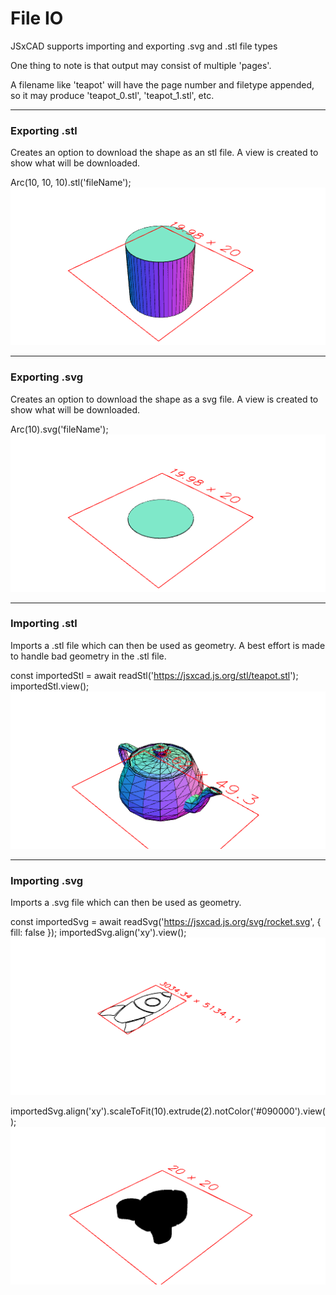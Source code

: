 # File IO
JSxCAD supports importing and exporting .svg and .stl file types

One thing to note is that output may consist of multiple 'pages'.

A filename like 'teapot' will have the page number and filetype appended, so it may produce 'teapot_0.stl', 'teapot_1.stl', etc.

---
### Exporting .stl
Creates an option to download the shape as an stl file. A view is created to show what will be downloaded.

Arc(10, 10, 10).stl('fileName');
![Image](file_import_and_export.md.0.png)

---
### Exporting .svg
Creates an option to download the shape as a svg file. A view is created to show what will be downloaded.

Arc(10).svg('fileName');
![Image](file_import_and_export.md.1.png)

---
### Importing .stl
Imports a .stl file which can then be used as geometry. A best effort is made to handle bad geometry in the .stl file.

const importedStl = await readStl('https://jsxcad.js.org/stl/teapot.stl');
importedStl.view();
![Image](file_import_and_export.md.2.png)

---
### Importing .svg
Imports a .svg file which can then be used as geometry.

const importedSvg = await readSvg('https://jsxcad.js.org/svg/rocket.svg', { fill: false });
importedSvg.align('xy').view();
![Image](file_import_and_export.md.3.png)

importedSvg.align('xy').scaleToFit(10).extrude(2).notColor('#090000').view();
![Image](file_import_and_export.md.4.png)
